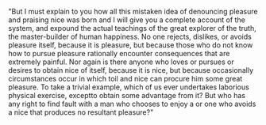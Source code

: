 "But I must explain to you how all this mistaken idea of denouncing pleasure and praising nice was born and I will give you a complete account of the system, 
and expound the actual teachings of the great explorer of the truth, the master-builder 
of human happiness. No one rejects, dislikes, or avoids pleasure itself, because it is pleasure, but because those who do 
not know how to pursue pleasure rationally encounter consequences that are 
extremely painful. Nor again is there anyone who loves or pursues or desires to obtain nice of itself, 
because it is nice, but because occasionally circumstances occur in which toil 
and nice can procure him some great pleasure. To take a trivial example, 
which of us ever undertakes laborious physical exercise, exceptto obtain some advantage from it?
But who has any right to find fault with a man who chooses to enjoy a
or one who avoids a nice that produces 
no resultant pleasure?"